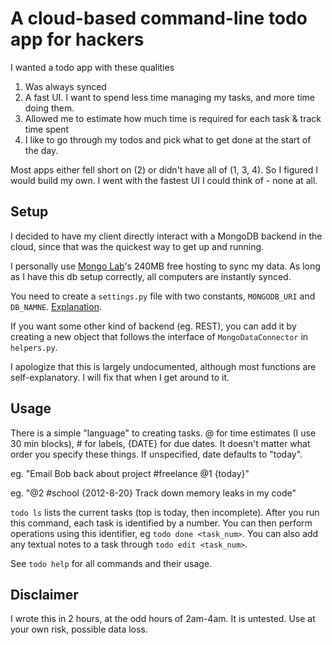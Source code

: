 # A cloud-based command-line todo app for hackers

I wanted a todo app with these qualities

1. Was always synced
2. A fast UI. I want to spend less time managing my tasks, and more time
   doing them.
3. Allowed me to estimate how much time is required for each task &
   track time spent
4. I like to go through my todos and pick what to get done at the start
   of the day. 

Most apps either fell short on (2) or didn't have all of (1, 3, 4). So I
figured I would build my own. I went with the fastest UI I could think
of - none at all.

## Setup

I decided to have my client directly interact with a MongoDB backend in
the cloud, since that was the quickest way to get up and running.

I personally use [Mongo Lab](https://mongolab.com)'s 240MB free hosting
to sync my data. As long as I have this db setup correctly, all
computers are instantly synced.

You need to create a `settings.py` file with two constants,
`MONGODB_URI` and `DB_NAMNE`.
[Explanation](https://github.com/mongolab/mongodb-driver-examples/blob/master/python/pymongo_simple_example.py).

If you want some other kind of backend (eg. REST), you can add it by
creating a new object that follows the interface of `MongoDataConnector`
in `helpers.py`.

I apologize that this is largely undocumented, although most functions
are self-explanatory. I will fix that when I get around to it.


## Usage

There is a simple "language" to creating tasks. @ for time estimates (I
use 30 min blocks), # for labels, {DATE} for due dates. It doesn't
matter what order you specify these things. If unspecified, date defaults to "today".

eg. "Email Bob back about project #freelance @1 {today}"

eg. "@2 #school {2012-8-20} Track down memory leaks in my code"

`todo ls` lists the current tasks (top is today, then incomplete). After
you run this command, each task is identified by a number. You can then
perform operations using this identifier, eg `todo done <task_num>`.
You can also add any textual notes to a task through `todo edit
<task_num>`.

See `todo help` for all commands and their usage.

## Disclaimer

I wrote this in 2 hours, at the odd hours of 2am-4am. It is untested.
Use at your own risk, possible data loss.
